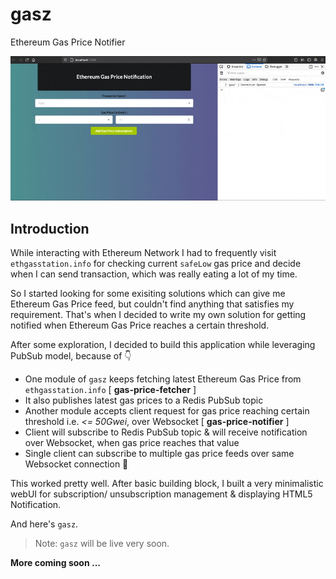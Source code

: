 # gasz

Ethereum Gas Price Notifier

![banner](sc/banner.gif)

## Introduction

While interacting with Ethereum Network I had to frequently visit `ethgasstation.info` for checking current `safeLow` gas price and decide when I can send transaction, which was really eating a lot of my time.

So I started looking for some exisiting solutions which can give me Ethereum Gas Price feed, but couldn't find anything that satisfies my requirement. That's when I decided to write my own solution for getting notified when Ethereum Gas Price reaches a certain threshold.

After some exploration, I decided to build this application while leveraging PubSub model, because of 👇

- One module of `gasz` keeps fetching latest Ethereum Gas Price from `ethgasstation.info` [ **gas-price-fetcher** ]
- It also publishes latest gas prices to a Redis PubSub topic
- Another module accepts client request for gas price reaching certain threshold i.e. _<= 50Gwei_, over Websocket [ **gas-price-notifier** ]
- Client will subscribe to Redis PubSub topic & will receive notification over Websocket, when gas price reaches that value
- Single client can subscribe to multiple gas price feeds over same Websocket connection 🦾

This worked pretty well. After basic building block, I built a very minimalistic webUI for subscription/ unsubscription management & displaying HTML5 Notification.

And here's `gasz`.

> Note: `gasz` will be live very soon.

**More coming soon ...**
